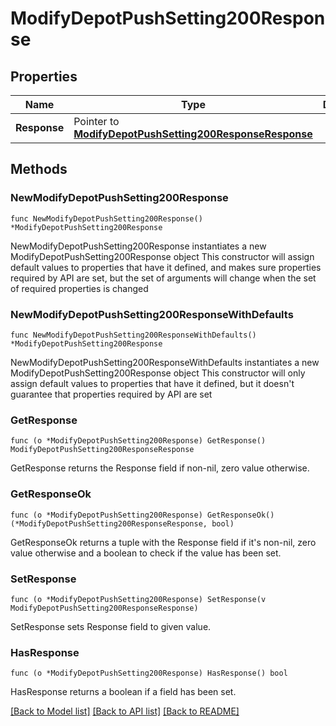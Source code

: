 # ModifyDepotPushSetting200Response

## Properties

Name | Type | Description | Notes
------------ | ------------- | ------------- | -------------
**Response** | Pointer to [**ModifyDepotPushSetting200ResponseResponse**](ModifyDepotPushSetting200ResponseResponse.md) |  | [optional] 

## Methods

### NewModifyDepotPushSetting200Response

`func NewModifyDepotPushSetting200Response() *ModifyDepotPushSetting200Response`

NewModifyDepotPushSetting200Response instantiates a new ModifyDepotPushSetting200Response object
This constructor will assign default values to properties that have it defined,
and makes sure properties required by API are set, but the set of arguments
will change when the set of required properties is changed

### NewModifyDepotPushSetting200ResponseWithDefaults

`func NewModifyDepotPushSetting200ResponseWithDefaults() *ModifyDepotPushSetting200Response`

NewModifyDepotPushSetting200ResponseWithDefaults instantiates a new ModifyDepotPushSetting200Response object
This constructor will only assign default values to properties that have it defined,
but it doesn't guarantee that properties required by API are set

### GetResponse

`func (o *ModifyDepotPushSetting200Response) GetResponse() ModifyDepotPushSetting200ResponseResponse`

GetResponse returns the Response field if non-nil, zero value otherwise.

### GetResponseOk

`func (o *ModifyDepotPushSetting200Response) GetResponseOk() (*ModifyDepotPushSetting200ResponseResponse, bool)`

GetResponseOk returns a tuple with the Response field if it's non-nil, zero value otherwise
and a boolean to check if the value has been set.

### SetResponse

`func (o *ModifyDepotPushSetting200Response) SetResponse(v ModifyDepotPushSetting200ResponseResponse)`

SetResponse sets Response field to given value.

### HasResponse

`func (o *ModifyDepotPushSetting200Response) HasResponse() bool`

HasResponse returns a boolean if a field has been set.


[[Back to Model list]](../README.md#documentation-for-models) [[Back to API list]](../README.md#documentation-for-api-endpoints) [[Back to README]](../README.md)



